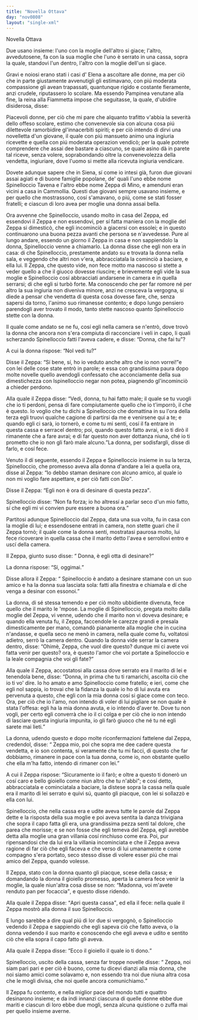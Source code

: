 ```yaml
---
title: "Novella Ottava"
day: "nov0808"
layout: "single-xml"
---
```

<div id="nov0808" type="novella" who="fiammetta">
<head>Novella Ottava</head>
<argument>
<p>
<milestone id="p08080001"/>Due usano insieme: l'uno con la moglie dell'altro si giace; l'altro, avvedutosene, fa con la sua moglie che l'uno è serrato in una cassa, sopra la quale, standovi l'un dentro, l'altro con la moglie dell'un si giace.</p>
</argument>
<div3 type="commentary" who="author">
<p>
<milestone id="p08080002"/>Gravi e noiosi erano stati i casi d'
            <name persref="elena" type="person">Elena</name> a ascoltare alle donne, ma per ciò che in parte giustamente avvenutigli gli estimavano, con piú moderata compassione gli avean trapassati, quantunque rigido e costante fieramente, anzi crudele, riputassero lo 
            <name persref="rinieri" type="person">scolare</name>. Ma essendo 
            <name persref="pampinea" type="person">Pampinea</name> venutane alla fine, la 
            <name persref="lauretta" type="person">reina</name> alla 
            <name persref="fiammetta" type="person">Fiammetta</name> impose che seguitasse, la quale, d'ubidire disiderosa, disse:</p>
</div3>
<div3 type="commentary" who="fiammetta">
<p>
<milestone id="p08080003"/>Piacevoli donne, per ciò che mi pare che alquanto trafitto v'abbia la severità dello offeso 
            <name persref="rinieri" type="person">scolare</name>, estimo che convenevole sia con alcuna cosa piú dilettevole ramorbidire gl'innacerbiti spiriti; e per ciò intendo di dirvi una novelletta d'un giovane, il quale con piú mansueto animo una ingiuria ricevette e quella con piú moderata operazion vendicò; per la quale potrete comprendere che assai dee bastare a ciascuno, se quale asino dà in parete tal riceve, senza volere, soprabondando oltre la convenevolezza della vendetta, ingiuriare, dove l'uomo si mette alla ricevuta ingiuria vendicare.</p>
</div3>
<p>
<milestone id="p08080004"/>Dovete adunque sapere che in 
          <name placeref="siena" type="place">Siena</name>, sí come io intesi già, furon due giovani assai agiati e di buone famiglie popolane, de' quali l'uno ebbe nome 
          <name persref="spinelloccio" type="person">Spinelloccio Tavena</name> e l'altro ebbe nome 
          <name persref="zeppa" type="person">Zeppa di Mino</name>, e amenduni eran vicini a casa in 
          <name placeref="camollia" type="place">Cammollia</name>. 
          <milestone id="p08080005"/>Questi due giovani sempre usavano insieme, e per quello che mostrassono, cosí s'amavano, o piú, come se stati fosser fratelli; e ciascun di loro avea per moglie una donna assai bella.</p>
<p>
<milestone id="p08080006"/>Ora avvenne che 
          <name persref="spinelloccio" type="person">Spinelloccio</name>, usando molto in casa del 
          <name persref="zeppa" type="person">Zeppa</name>, ed essendovi il 
          <name persref="zeppa" type="person">Zeppa</name> e non essendovi, per sí fatta maniera con la moglie del 
          <name persref="zeppa" type="person">Zeppa</name> si dimesticò, che egli incominciò a giacersi con essolei; e in questo continuarono una buona pezza avanti che persona se n'avvedesse. 
          <milestone id="p08080007"/>Pure al lungo andare, essendo un giorno il 
          <name persref="zeppa" type="person">Zeppa</name> in casa e non sappiendolo la 
          <name persref="mogliezeppa-0808" type="person">donna</name>, 
          <name persref="spinelloccio" type="person">Spinelloccio</name> venne a chiamarlo. La donna disse che egli non era in casa: di che 
          <name persref="spinelloccio" type="person">Spinelloccio</name>, prestamente andato su e trovata la donna nella sala, e veggendo che altri non v'era, abbracciatala la cominciò a baciare, e ella lui. 
          <milestone id="p08080008"/>Il 
          <name persref="zeppa" type="person">Zeppa</name>, che questo vide, non fece motto ma nascoso si stette a veder quello a che il giuoco dovesse riuscire; e brievemente egli vide la sua moglie e 
          <name persref="spinelloccio" type="person">Spinelloccio</name> cosí abbracciati andarsene in camera e in quella serrarsi; di che egli si turbò forte. 
          <milestone id="p08080009"/>Ma conoscendo che per far romore né per altro la sua ingiuria non diveniva minore, anzi ne cresceva la vergogna, si diede a pensar che vendetta di questa cosa dovesse fare, che, senza sapersi da torno, l'animo suo rimanesse contento; e dopo lungo pensiero parendogli aver trovato il modo, tanto stette nascoso quanto 
          <name persref="spinelloccio" type="person">Spinelloccio</name> stette con la donna.</p>
<p>
<milestone id="p08080010"/>Il quale come andato se ne fu, cosí egli nella camera se n'entrò, dove trovò la 
          <name persref="mogliezeppa-0808" type="person">donna</name> che ancora non s'era compiuta di racconciare i veli in capo, li quali scherzando 
          <name persref="spinelloccio" type="person">Spinelloccio</name> fatti l'aveva cadere, e disse: 
          <q direct="unspecified">Donna, che fai tu</q>?</p>
<p>
<milestone id="p08080011"/>A cui la 
          <name persref="mogliezeppa-0808" type="person">donna</name> rispose: 
          <q direct="unspecified" who="mogliezeppa-0808">Nol vedi tu?</q></p>
<p>
<milestone id="p08080012"/>Disse il 
          <name persref="zeppa" type="person">Zeppa</name>: 
          <q direct="unspecified" who="zeppa">Sí bene, sí, ho io veduto anche altro che io non vorrei!</q>e con lei delle cose state entrò in parole; e essa con grandissima paura dopo molte novelle quello avendogli confessato che acconciamente della sua dimestichezza con 
          <name persref="spinelloccio" type="person">Ispinelloccio</name> negar non potea, piagnendo gl'incominciò a chieder perdono.</p>
<p>
<milestone id="p08080013"/>Alla quale il 
          <name persref="zeppa" type="person">Zeppa</name> disse: 
          <q direct="unspecified" who="zeppa">Vedi, 
          <name persref="mogliezeppa-0808" type="person">donna</name>, tu hai fatto male; il quale se tu vuogli che io ti perdoni, pensa di fare compiutamente quello che io t'imporrò, il che è questo. 
          <milestone id="p08080014"/>Io voglio che tu dichi a 
          <name persref="spinelloccio" type="person">Spinelloccio</name> che domattina in su l'ora della terza egli truovi qualche cagione di partirsi da me e venirsene qui a te; e quando egli ci sarà, io tornerò, e come tu mi senti, cosí il fa entrare in questa cassa e serracel dentro; poi, quando questo fatto avrai, e io ti dirò il rimanente che a fare avrai; e di far questo non aver dottanza niuna, ché io ti prometto che io non gli farò male alcuno.</q>La donna, per sodisfargli, disse di farlo, e cosí fece.</p>
<p>
<milestone id="p08080015"/>Venuto il dí seguente, essendo il 
          <name persref="zeppa" type="person">Zeppa</name> e 
          <name persref="spinelloccio" type="person">Spinelloccio</name> insieme in su la terza, 
          <name persref="spinelloccio" type="person">Spinelloccio</name>, che promesso aveva alla 
          <name persref="mogliezeppa-0808" type="person">donna</name> d'andare a lei a quella ora, disse al 
          <name persref="zeppa" type="person">Zeppa</name>: 
          <q direct="unspecified" who="spinelloccio">Io debbo staman desinare con alcuno amico, al quale io non mi voglio fare aspettare, e per ciò fatti con Dio</q>.</p>
<p>
<milestone id="p08080016"/>Disse il 
          <name persref="zeppa" type="person">Zeppa</name>: 
          <q direct="unspecified" who="zeppa">Egli non è ora di desinare di questa pezza</q>.</p>
<p>
<milestone id="p08080017"/>
<name persref="spinelloccio" type="person">Spinelloccio</name> disse: 
          <q direct="unspecified" who="spinelloccio">Non fa forza; io ho altressí a parlar seco d'un mio fatto, sí che egli mi vi convien pure essere a buona ora.</q></p>
<p>
<milestone id="p08080018"/>Partitosi adunque 
          <name persref="spinelloccio" type="person">Spinelloccio</name> dal 
          <name persref="zeppa" type="person">Zeppa</name>, data una sua volta, fu in casa con la moglie di lui; e essendosene entrati in camera, non stette guari che il 
          <name persref="zeppa" type="person">Zeppa</name> tornò; il quale come la 
          <name persref="mogliezeppa-0808" type="person">donna</name> sentí, mostratasi paurosa molto, lui fece ricoverare in quella cassa che il marito detto l'avea e serrollovi entro e uscí della camera.</p>
<p>
<milestone id="p08080019"/>Il 
          <name persref="zeppa" type="person">Zeppa</name>, giunto suso disse: 
          <q direct="unspecified" who="zeppa">
<name persref="mogliezeppa-0808" type="person">Donna</name>, è egli otta di desinare?</q></p>
<p>
<milestone id="p08080020"/>La 
          <name persref="mogliezeppa-0808" type="person">donna</name> rispose: 
          <q direct="unspecified" who="mogliezeppa-0808">Sí, oggimai.</q></p>
<p>
<milestone id="p08080021"/>Disse allora il 
          <name persref="zeppa" type="person">Zeppa</name>: 
          <q direct="unspecified" who="zeppa">
<name persref="spinelloccio" type="person">Spinelloccio</name> è andato a desinare stamane con un suo amico e ha la donna sua lasciata sola: fatti alla finestra e chiamala e dí che venga a desinar con essonoi.</q></p>
<p>
<milestone id="p08080022"/>La 
          <name persref="mogliezeppa-0808" type="person">donna</name>, di sé stessa temendo e per ciò molto ubbidiente divenuta, fece quello che il marito le 'mpose. La moglie di 
          <name persref="spinelloccio" type="person">Spinelloccio</name>, pregata molto dalla moglie del 
          <name persref="zeppa" type="person">Zeppa</name>, vi venne, udendo che il marito non vi doveva desinare; e quando ella venuta fu, il 
          <name persref="zeppa" type="person">Zeppa</name>, faccendole le carezze grandi e presala dimesticamente per mano, comandò pianamente alla moglie che in cucina n'andasse, e quella seco ne menò in camera, nella quale come fu, voltatosi adietro, serrò la camera dentro. 
          <milestone id="p08080023"/>Quando la 
          <name persref="mogliespinelloccio-0808" type="person">donna</name> vide serrar la camera dentro, disse: 
          <q direct="unspecified" who="mogliespinelloccio-0808">Ohimè, 
          <name persref="zeppa" type="person">Zeppa</name>, che vuol dire questo? dunque mi ci avete voi fatta venir per questo? ora, è questo l'amor che voi portate a 
          <name persref="spinelloccio" type="person">Spinelloccio</name> e la leale compagnia che voi gli fate?</q></p>
<p>
<milestone id="p08080024"/>Alla quale il 
          <name persref="zeppa" type="person">Zeppa</name>, accostatosi alla cassa dove serrato era il marito di lei e tenendola bene, disse: 
          <q direct="unspecified" who="zeppa">Donna, in prima che tu ti ramarichi, ascolta ciò che io ti vo' dire. Io ho amato e amo 
          <name persref="spinelloccio" type="person">Spinelloccio</name> come fratello; e ieri, come che egli nol sappia, io trovai che la fidanza la quale io ho di lui avuta era pervenuta a questo, che egli con la mia donna cosí si giace come con teco. Ora, per ciò che io l'amo, non intendo di voler di lui pigliare se non quale è stata l'offesa: egli ha la mia donna avuta, e io intendo d'aver te. 
          <milestone id="p08080025"/>Dove tu non vogli, per certo egli converrà che io il ci colga e per ciò che io non intendo di lasciare questa ingiuria impunita, io gli farò giuoco che né tu né egli sarete mai lieti.</q></p>
<p>
<milestone id="p08080026"/>La 
          <name persref="mogliespinelloccio-0808" type="person">donna</name>, udendo questo e dopo molte riconfermazioni fattelene dal 
          <name persref="zeppa" type="person">Zeppa</name>, credendol, disse: 
          <q direct="unspecified" who="mogliespinelloccio-0808">
<name persref="zeppa" type="person">Zeppa</name> mio, poi che sopra me dee cadere questa vendetta, e io son contenta, sí veramente che tu mi facci, di questo che far dobbiamo, rimanere in pace con la tua donna, come io, non obstante quello che ella m'ha fatto, intendo di rimaner con lei.</q></p>
<p>
<milestone id="p08080027"/>A cui il 
          <name persref="zeppa" type="person">Zeppa</name> rispose: 
          <q direct="unspecified" who="zeppa">Sicuramente io il farò; e oltre a questo ti donerò un cosí caro e bello gioiello come niun altro che tu n'abbi</q>; e cosí detto, abbracciatala e cominciatala a baciare, la distese sopra la cassa nella quale era il marito di lei serrato e quivi sú, quanto gli piacque, con lei si sollazzò e ella con lui.</p>
<p>
<milestone id="p08080028"/>
<name persref="spinelloccio" type="person">Spinelloccio</name>, che nella cassa era e udite aveva tutte le parole dal 
          <name persref="zeppa" type="person">Zeppa</name> dette e la risposta della sua moglie e poi aveva sentita la danza trivigiana che sopra il capo fatta gli era, una grandissima pezza sentí tal dolore, che parea che morisse; e se non fosse che egli temeva del 
          <name persref="zeppa" type="person">Zeppa</name>, egli avrebbe detta alla moglie una gran villania cosí rinchiuso come era. 
          <milestone id="p08080029"/>Poi, pur ripensandosi che da lui era la villania incominciata e che il 
          <name persref="zeppa" type="person">Zeppa</name> aveva ragione di far ciò che egli faceva e che verso di lui umanamente e come compagno s'era portato, seco stesso disse di volere esser piú che mai amico del 
          <name persref="zeppa" type="person">Zeppa</name>, quando volesse.</p>
<p>
<milestone id="p08080030"/>Il 
          <name persref="zeppa" type="person">Zeppa</name>, stato con la 
          <name persref="mogliespinelloccio-0808" type="person">donna</name> quanto gli piacque, scese della cassa; e domandando la donna il gioiello promesso, aperta la camera fece venir la moglie, la quale niun'altra cosa disse se non: 
          <q direct="unspecified" who="mogliezeppa-0808">Madonna, voi m'avete renduto pan per focaccia</q>, e questo disse ridendo.</p>
<p>
<milestone id="p08080031"/>Alla quale il 
          <name persref="zeppa" type="person">Zeppa</name> disse: 
          <q direct="unspecified" who="zeppa">Apri questa cassa</q>, ed ella il fece: nella quale il 
          <name persref="zeppa" type="person">Zeppa</name> mostrò alla donna il suo 
          <name persref="spinelloccio" type="person">Spinelloccio</name>.</p>
<p>
<milestone id="p08080032"/>E lungo sarebbe a dire qual piú di lor due si vergognò, o 
          <name persref="spinelloccio" type="person">Spinelloccio</name> vedendo il 
          <name persref="zeppa" type="person">Zeppa</name> e sappiendo che egli sapeva ciò che fatto aveva, o la 
          <name persref="mogliespinelloccio-0808" type="person">donna</name> vedendo il suo marito e conoscendo che egli aveva e udito e sentito ciò che ella sopra il capo fatto gli aveva.</p>
<p>
<milestone id="p08080033"/>Alla quale il 
          <name persref="zeppa" type="person">Zeppa</name> disse: 
          <q direct="unspecified" who="zeppa">Ecco il gioiello il quale io ti dono.</q></p>
<p>
<milestone id="p08080034"/>
<name persref="spinelloccio" type="person">Spinelloccio</name>, uscito della cassa, senza far troppe novelle disse: 
          <q direct="unspecified" who="spinelloccio">
<name persref="zeppa" type="person">Zeppa</name>, noi siam pari pari e per ciò è buono, come tu dicevi dianzi alla mia donna, che noi siamo amici come solavamo e, non essendo tra noi due niuna altra cosa che le mogli divisa, che noi quelle ancora comunichiamo.</q></p>
<p>
<milestone id="p08080035"/>Il 
          <name persref="zeppa" type="person">Zeppa</name> fu contento, e nella miglior pace del mondo tutti e quattro desinarono insieme; e da indi innanzi ciascuna di quelle donne ebbe due mariti e ciascun di loro ebbe due mogli, senza alcuna quistione o zuffa mai per quello insieme averne.</p>
</div>